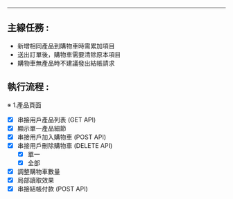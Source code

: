 ---
## 主線任務 :

- 新增相同產品到購物車時需累加項目
- 送出訂單後，購物車需要清除原本項目
- 購物車無產品時不建議發出結帳請求

## 執行流程 :

※ 1.產品頁面

- [X] 串接用戶產品列表 (GET API)
- [X] 顯示單一產品細節
- [X] 串接用戶加入購物車 (POST API)
- [X] 串接用戶刪除購物車 (DELETE API)
  - [X] 單一
  - [X] 全部
- [X] 調整購物車數量
- [X] 局部讀取效果
- [X] 串接結帳付款 (POST API)
